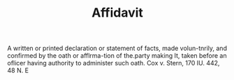 ---
title: Affidavit
letter: A
permalink: "/definitions/affidavit.html"
body: A written or printed declaration or statement of facts, made volun-tnrily, and
  confirmed by the oath or afflrma-tion of the.party making It, taken before an oflicer
  having authority to administer such oath. Cox v. Stern, 170 IU. 442, 48 N. E
published_at: '2018-07-07'
layout: post
---